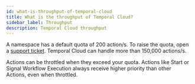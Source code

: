 ```yaml
---
id: what-is-throughput-of-temporal-cloud
title: What is the throughput of Temporal Cloud?
sidebar_label: Throughput
description: Temporal Cloud throughput
---
```


A namespace has a default quota of 200 action/s.
To raise the quota, open a [support ticket](/cloud/how-to-create-a-ticket-for-temporal-support).
Temporal Cloud can handle more than 150,000 actions/s.

Actions can be throttled when they exceed your quota.
Actions like Start or Signal Workflow Execution always receive higher priority than other Actions, even when throttled.
